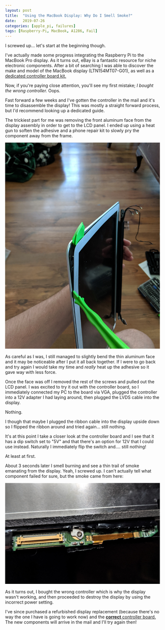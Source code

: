 ```yaml
---
layout: post
title:  "Using the MacBook Display: Why Do I Smell Smoke?"
date:   2019-07-26
categories: [apple_pi, failures]
tags: [Raspberry-Pi, MacBook, A1286, Fail] 
---
```

I screwed up... let's start at the beginning though.

I've actually made some progress integrating the Raspberry Pi to the MacBook Pro display. As it turns out, eBay is a fantastic resource for niche electronic components. After a bit of searching I was able to discover the make and model of the MacBook display (LTN154MT07-G01), as well as a [dedicated controller board kit.](https://www.ebay.com/itm/RTD2270-LED-LCD-Controller-Board-Kit-For-DIY-15-4-Screen-LP154WP4-TLA1-1440x900/182754823373?ssPageName=STRK%3AMEBIDX%3AIT&_trksid=p2057872.m2749.l2649)

Now, if you're paying close attention, you'll see my first mistake; *I bought the wrong controller.* Oops.

Fast forward a few weeks and I've gotten the controller in the mail and it's time to disassemble the display! This was mostly a straight forward process, but I'd recommend looking up a dedicated guide.

The trickiest part for me was removing the front aluminum face from the display assembly in order to get to the LCD panel. I ended up using a heat gun to soften the adhesive and a phone repair kit to slowly pry the component away from the frame. 

![This took a long time](/assets\images\macbook_display_disessemble.jpg)

As careful as I was, I still managed to slightly bend the thin aluminum face and it may be noticeable after I put it all back together. If I were to go back and try again I would take my time and *really* heat up the adhesive so it gave way with less force. 

Once the face was off I removed the rest of the screws and pulled out the LCD panel. I was excited to try it out with the controller board, so I immediately connected my PC to the board via VGA, plugged the controller into a 12V adapter I had laying around, then plugged the LVDS cable into the display.

Nothing.

I though that maybe I plugged the ribbon cable into the display upside down so I flipped the ribbon around and tried again... still nothing.

It's at this point I take a closer look at the controller board and I see that it has a dip switch set to "5V" and that there's an option for 12V that I could use instead. Naturally I immediately flip the switch and.... still nothing! 

At least at first.

About 3 seconds later I smell burning and see a thin trail of smoke emanating from the display. Yeah, I screwed up. I can't actually tell what component failed for sure, but the smoke came from here:

![It smells like failure too](/assets\images\broken_display.jpg)

As it turns out, I bought the wrong controller which is why the display wasn't working, and then  proceeded to destroy the display by using the incorrect power setting.

I've since purchased a refurbished display replacement (because there's no way the one I have is going to work now) and the [**correct** controller board.](https://www.ebay.com/itm/NT68676-HDMI-DVI-VGA-LCD-Controller-Board-for-1680X1050-Panel-LTN154MT07-G01/123585092400?ssPageName=STRK%3AMEBIDX%3AIT&_trksid=p2057872.m2749.l2649) The new components will arrive in the mail and I'll try again then!



